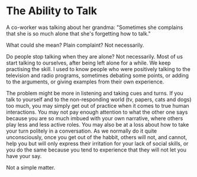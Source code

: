 The Ability to Talk
===================

A co-worker was talking about her grandma: "Sometimes she complains that she is so much alone that she's forgetting how to talk."

What could she mean? Plain complaint? Not necessarily.

Do people stop talking when they are alone? Not necessarily. Most of us start talking to ourselves, after being left alone for a while. We keep practising the skill. I used to know people who were positively talking to the television and radio programs, sometimes debating some points, or adding to the arguments, or giving examples from their own experience.

The problem might be more in listening and taking cues and turns. If you talk to yourself and to the non-responding world (tv, papers, cats and dogs) too much, you may simply get out of practice when it comes to true human interactions. You may not pay enough attention to what the other one says because you are so much imbued with your own narrative, where others play less and less active roles. You may also be at a loss about how to take your turn politely in a conversation. As we normally do it quite unconsciously, once you get out of the habbit, others will not, and cannot, help you but will only express their irritation for your lack of social skills, or you do the same because you tend to experience that they will not let you have your say.

Not a simple matter.
